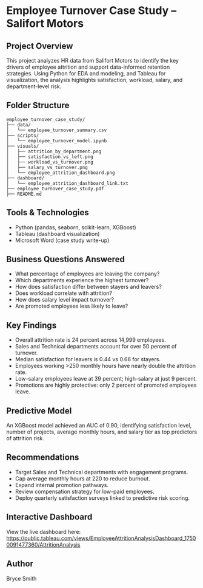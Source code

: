# Employee Turnover Case Study – Salifort Motors

## Project Overview
This project analyzes HR data from Salifort Motors to identify the key drivers of employee attrition and support data-informed retention strategies. Using Python for EDA and modeling, and Tableau for visualization, the analysis highlights satisfaction, workload, salary, and department-level risk.

## Folder Structure
```
employee_turnover_case_study/
├── data/
│   └── employee_turnover_summary.csv
├── scripts/
│   └── employee_turnover_model.ipynb
├── visuals/
│   ├── attrition_by_department.png
│   ├── satisfaction_vs_left.png
│   ├── workload_vs_turnover.png
│   ├── salary_vs_turnover.png
│   └── employee_attrition_dashboard.png
├── dashboard/
│   └── employee_attrition_dashboard_link.txt
├── employee_turnover_case_study.pdf
├── README.md
```

## Tools & Technologies
- Python (pandas, seaborn, scikit-learn, XGBoost)
- Tableau (dashboard visualization)
- Microsoft Word (case study write-up)

## Business Questions Answered
- What percentage of employees are leaving the company?
- Which departments experience the highest turnover?
- How does satisfaction differ between stayers and leavers?
- Does workload correlate with attrition?
- How does salary level impact turnover?
- Are promoted employees less likely to leave?

## Key Findings
- Overall attrition rate is 24 percent across 14,999 employees.
- Sales and Technical departments account for over 50 percent of turnover.
- Median satisfaction for leavers is 0.44 vs 0.66 for stayers.
- Employees working >250 monthly hours have nearly double the attrition rate.
- Low-salary employees leave at 39 percent; high-salary at just 9 percent.
- Promotions are highly protective: only 2 percent of promoted employees leave.

## Predictive Model
An XGBoost model achieved an AUC of 0.90, identifying satisfaction level, number of projects, average monthly hours, and salary tier as top predictors of attrition risk.

## Recommendations
- Target Sales and Technical departments with engagement programs.
- Cap average monthly hours at 220 to reduce burnout.
- Expand internal promotion pathways.
- Review compensation strategy for low-paid employees.
- Deploy quarterly satisfaction surveys linked to predictive risk scoring.

## Interactive Dashboard
View the live dashboard here:  
https://public.tableau.com/views/EmployeeAttritionAnalysisDashboard_17500091477360/AttritionAnalysis

## Author
Bryce Smith

